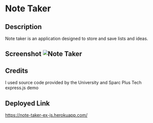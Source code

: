# Note Taker

## Description

Note taker is an application designed to store and save lists and ideas.

## Screenshot ![Note Taker](https://user-images.githubusercontent.com/99004555/182289501-8517da67-94ee-490f-b50a-ba51b414661f.png)

## Credits

I used source code provided by the University and Sparc Plus Tech express.js demo

## Deployed Link

https://note-taker-ex-js.herokuapp.com/